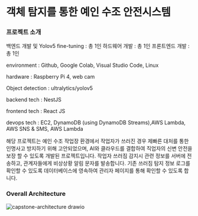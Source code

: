 # 객체 탐지를 통한 예인 수조 안전시스템

### 프로젝트 소개
백엔드 개발 및 Yolov5 fine-tuning : 총 1인
하드웨어 개발 : 총 1인
프론트엔드 개발 : 총 1인

environment : Github, Google Colab, Visual Studio Code, Linux

hardware : Raspberry Pi 4, web cam

Object detection : ultralytics/yolov5

backend tech : NestJS

frontend tech : React JS

devops tech : EC2, DynamoDB (using DynamoDB Streams),AWS Lambda, AWS SNS & SMS, AWS Lambda

해당 프로젝트는 예인 수조 작업장 환경에서 작업자가 쓰러진 경우 제빠른 대처를 통한 인명사고 방지하기 위해 고안되었으며, AI와 클라우드를 결합하여 직업자의 신변 안전을 보장 할 수 있도록 개발된 프로젝트입니다.
작업자 쓰러짐 감지시 관련 정보를 서버에 전송하고, 관계자들에게 비상상황 알림 문자를 발송합니다.
기존 쓰러짐 탐지 정보 로그를 확인할 수 있도록 데이터베이스에 영속하여 관리자 페이지를 통해 확인할 수 있도록 합니다.


### Overall Architecture
![capstone-architecture drawio](https://github.com/capstone-secure-system/capstone-backend/assets/80220062/ceea4cbf-c3bf-4999-a204-c27f6d8bcdd5)
